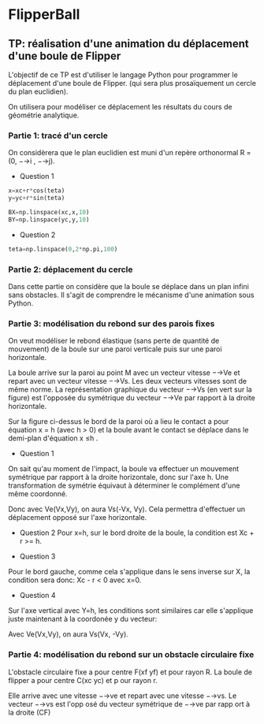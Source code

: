 # FlipperBall
## TP: réalisation d'une animation du déplacement d'une boule de Flipper

L'objectif de ce TP est d'utiliser le langage Python pour programmer le déplacement d'une boule de Flipper.
(qui sera plus prosaïquement un cercle du plan euclidien). 

On utilisera pour modéliser ce déplacement les résultats du cours de géométrie analytique.

### Partie 1: tracé d'un cercle

On considèrera que le plan euclidien est muni d'un repère orthonormal R =(0, −→i , −→j).

- Question 1
```python
x=xc+r*cos(teta)
y=yc+r*sin(teta)

BX=np.linspace(xc,x,10)
BY=np.linspace(yc,y,10)
```
- Question 2

```python
teta=np.linspace(0,2*np.pi,100)
```

### Partie 2: déplacement du cercle

Dans cette partie on considère que la boule se déplace dans un plan infini sans obstacles. Il s'agit de comprendre
le mécanisme d'une animation sous Python.

### Partie 3: modélisation du rebond sur des parois fixes

On veut modéliser le rebond élastique (sans perte de quantité de mouvement) de la boule sur une paroi verticale
puis sur une paroi horizontale.

La boule arrive sur la paroi au point M avec un vecteur vitesse −→Ve et repart avec un vecteur vitesse −→Vs. Les
deux vecteurs vitesses sont de même norme. La représentation graphique du vecteur −→Vs (en vert sur la figure) est
l'opposée du symétrique du vecteur −→Ve par rapport à la droite horizontale.

Sur la figure ci-dessus le bord de la paroi où a lieu le contact a pour équation x = h (avec h > 0) et la boule
avant le contact se déplace dans le demi-plan d'équation x ≤h .


- Question 1 

On sait qu'au moment de l'impact, la boule va effectuer 
un mouvement symétrique par rapport à la droite horizontale,
donc sur l'axe h. Une transformation de symétrie équivaut à
déterminer le complément d'une même coordonné.

Donc avec Ve(Vx,Vy), on aura Vs(-Vx, Vy). 
Cela permettra d'effectuer un déplacement opposé sur l'axe horizontale.

- Question 2
Pour x=h, sur le bord droite de la boule, la condition est Xc + r >= h.

- Question 3 

Pour le bord gauche, comme cela s'applique dans le sens inverse sur X, 
la condition sera donc: Xc - r < 0 avec x=0.

- Question 4 

Sur l'axe vertical avec Y=h, les conditions sont similaires car 
elle s'applique juste maintenant à la coordonée y du vecteur:

Avec Ve(Vx,Vy), on aura Vs(Vx, -Vy).

### Partie 4: modélisation du rebond sur un obstacle circulaire fixe

L'obstacle circulaire fixe a pour centre F(xf yf) et pour rayon R.
La boule de flipper a pour centre C(xc yc) et p our rayon r. 

Elle arrive avec une vitesse −→ve et repart avec une vitesse −→vs. 
Le vecteur −→vs est l'opp osé du vecteur symétrique de −→ve par rapp ort à la droite (CF)